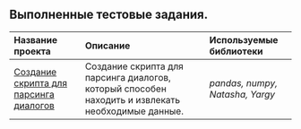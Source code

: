 ## Выполненные тестовые задания.

| Название проекта | Описание | Используемые библиотеки | 
| :---------------------- | :---------------------- | :---------------------- |
|[Создание скрипта для парсинга диалогов](Outflow_bank_customers) | Создание скрипта для парсинга диалогов, который способен находить и извлекать необходимые данные. | *pandas, numpy, Natasha, Yargy* |
